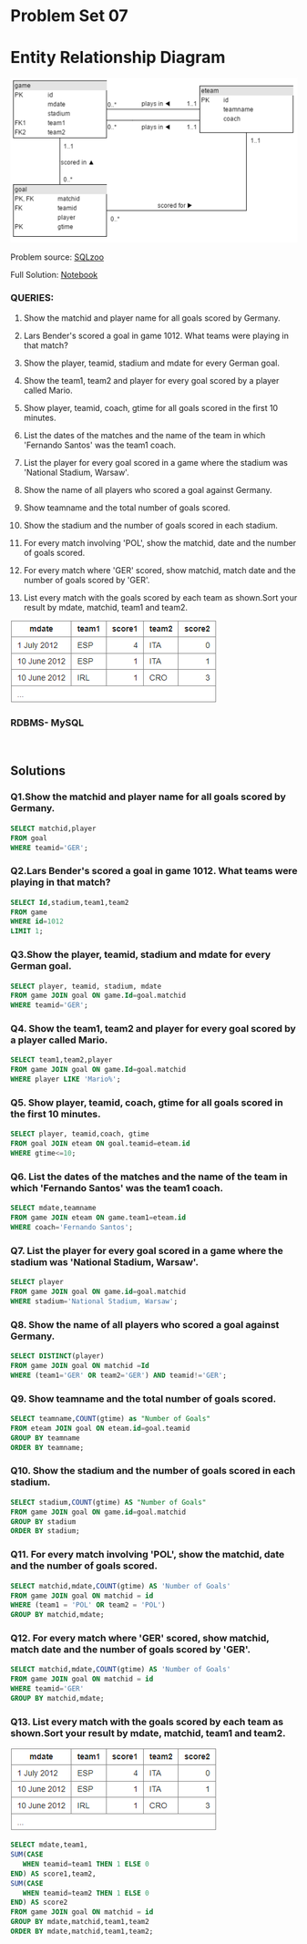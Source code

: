 # Problem Set 07

# Entity Relationship Diagram
![alt text](https://github.com/Mahmud-Buet15/60-days-of-SQL/blob/main/Problem_set_07/dataset/schema.png)

Problem source: [SQLzoo](https://sqlzoo.net/wiki/The_JOIN_operation)

Full Solution: [Notebook](https://github.com/Mahmud-Buet15/60-days-of-SQL/blob/main/Problem_set_07/Problem_set_07.ipynb)


### QUERIES:
1.	Show the matchid and player name for all goals scored by Germany.
2.	Lars Bender's scored a goal in game 1012. What teams were playing in that match?
3.	Show the player, teamid, stadium and mdate for every German goal.
4.	Show the team1, team2 and player for every goal scored by a player called Mario.
5.	Show player, teamid, coach, gtime for all goals scored in the first 10 minutes.
6.	 List the dates of the matches and the name of the team in which 'Fernando Santos' was the team1 coach.
7.	List the player for every goal scored in a game where the stadium was 'National Stadium, Warsaw'.
8.	Show the name of all players who scored a goal against Germany.
9.	Show teamname and the total number of goals scored.
10.	Show the stadium and the number of goals scored in each stadium.
11.	For every match involving 'POL', show the matchid, date and the number of goals scored.
12.	For every match where 'GER' scored, show matchid, match date and the number of goals scored by 'GER'.	

13. List every match with the goals scored by each team as shown.Sort your result by mdate, matchid, team1 and team2.

![alt text](https://github.com/Mahmud-Buet15/60-days-of-SQL/blob/main/Problem_set_07/dataset/Question_2.png)



### RDBMS- MySQL

 <br /> 

## Solutions

### **Q1.Show the matchid and player name for all goals scored by Germany.**
```sql
SELECT matchid,player 
FROM goal 
WHERE teamid='GER';
```



### **Q2.Lars Bender's scored a goal in game 1012. What teams were playing in that match?**
```sql
SELECT Id,stadium,team1,team2
FROM game
WHERE id=1012
LIMIT 1;
```



### **Q3.Show the player, teamid, stadium and mdate for every German goal.**
```sql
SELECT player, teamid, stadium, mdate
FROM game JOIN goal ON game.Id=goal.matchid
WHERE teamid='GER';
```


### **Q4. Show the team1, team2 and player for every goal scored by a player called Mario.**
```sql
SELECT team1,team2,player
FROM game JOIN goal ON game.Id=goal.matchid
WHERE player LIKE 'Mario%';
```


### **Q5. Show player, teamid, coach, gtime for all goals scored in the first 10 minutes.**
```sql
SELECT player, teamid,coach, gtime
FROM goal JOIN eteam ON goal.teamid=eteam.id
WHERE gtime<=10;
```


### **Q6. List the dates of the matches and the name of the team in which 'Fernando Santos' was the team1 coach.**
```sql
SELECT mdate,teamname
FROM game JOIN eteam ON game.team1=eteam.id
WHERE coach='Fernando Santos';
```


### **Q7. List the player for every goal scored in a game where the stadium was 'National Stadium, Warsaw'.**
```sql
SELECT player
FROM game JOIN goal ON game.id=goal.matchid
WHERE stadium='National Stadium, Warsaw';
```


### **Q8. Show the name of all players who scored a goal against Germany.**
```sql
SELECT DISTINCT(player)
FROM game JOIN goal ON matchid =Id
WHERE (team1='GER' OR team2='GER') AND teamid!='GER';
```


### **Q9. Show teamname and the total number of goals scored.**
```sql
SELECT teamname,COUNT(gtime) as "Number of Goals"
FROM eteam JOIN goal ON eteam.id=goal.teamid
GROUP BY teamname
ORDER BY teamname;
```


### **Q10. Show the stadium and the number of goals scored in each stadium.**
```sql
SELECT stadium,COUNT(gtime) AS "Number of Goals"
FROM game JOIN goal ON game.id=goal.matchid
GROUP BY stadium
ORDER BY stadium;
```


### **Q11. For every match involving 'POL', show the matchid, date and the number of goals scored.**
```sql
SELECT matchid,mdate,COUNT(gtime) AS 'Number of Goals'
FROM game JOIN goal ON matchid = id 
WHERE (team1 = 'POL' OR team2 = 'POL')
GROUP BY matchid,mdate;
```


### **Q12. For every match where 'GER' scored, show matchid, match date and the number of goals scored by 'GER'.**
```sql
SELECT matchid,mdate,COUNT(gtime) AS 'Number of Goals'
FROM game JOIN goal ON matchid = id 
WHERE teamid='GER'
GROUP BY matchid,mdate;
```

### **Q13. List every match with the goals scored by each team as shown.Sort your result by mdate, matchid, team1 and team2.**
![alt text](https://github.com/Mahmud-Buet15/60-days-of-SQL/blob/main/Problem_set_07/dataset/Question_2.png)
```sql
SELECT mdate,team1,
SUM(CASE
   WHEN teamid=team1 THEN 1 ELSE 0
END) AS score1,team2,
SUM(CASE
   WHEN teamid=team2 THEN 1 ELSE 0
END) AS score2
FROM game JOIN goal ON matchid = id
GROUP BY mdate,matchid,team1,team2
ORDER BY mdate,matchid,team1,team2;
```



